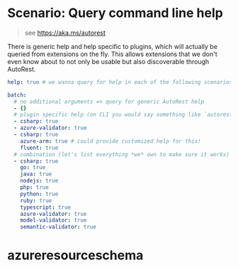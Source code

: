 # Scenario: Query command line help

> see https://aka.ms/autorest

There is generic help and help specific to plugins, which will actually be queried from extensions on the fly.
This allows extensions that we don't even know about to not only be usable but also discoverable through AutoRest.

``` yaml
help: true # we wanna query for help in each of the following scenarios

batch:
  # no additional arguments => query for generic AutoRest help
  - {}
  # plugin specific help (on CLI you would say something like `autorest --help --csharp`)
  - csharp: true
  - azure-validator: true
  - csharp: true
    azure-arm: true # could provide customized help for this!
    fluent: true
  # combination (let's list everything *we* own to make sure it works)
  - csharp: true
    go: true
    java: true
    nodejs: true
    php: true
    python: true
    ruby: true
    typescript: true
    azure-validator: true
    model-validator: true
    semantic-validator: true
```

# azureresourceschema
